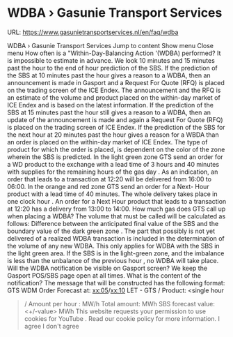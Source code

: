 # WDBA › Gasunie Transport Services

URL: https://www.gasunietransportservices.nl/en/faq/wdba

WDBA › Gasunie Transport Services
Jump to content
Show menu
Close menu
How often is a "Within-Day-Balancing Action '(WDBA) performed?
It is impossible to estimate in advance. We look 10 minutes and 15 minutes past the
hour
to the end of
hour
prediction of the SBS. If the prediction of the SBS at 10 minutes past the
hour
gives a reason to a WDBA, then an announcement is made in Gasport and a Request For Quote (RFQ) is placed on the trading screen of the ICE Endex. The announcement and the RFQ is an estimate of the volume and product placed on the within-day market of ICE Endex and is based on the latest information.
If the prediction of the SBS at 15 minutes past the
hour
still gives a reason to a WDBA, then an update of the announcement is made and again a Request For Quote (RFQ) is placed on the trading screen of ICE Endex.
If the prediction of the SBS for the next
hour
at 20 minutes past the
hour
gives a reason for a WBDA than an order is placed on the within-day market of ICE Endex.
The type of product for which the order is placed, is dependent on the color of the zone wherein the SBS is predicted. In the
light green zone
GTS
send an order for a WD product to the exchange with a lead time of 3 hours and 40 minutes with supplies for the remaining hours of the
gas day
. As an indication, an order that leads to a transaction at 12:20 will be delivered from 16:00 to 06:00. In the orange and
red zone
GTS
send an order for a Next-
Hour
product with a lead time of 40 minutes. The whole delivery takes place in one clock
hour
. An order for a Next
Hour
product that leads to a transaction at 12:20 has a delivery from 13:00 to 14:00.
How much gas does GTS call up when placing a WDBA?
The volume that must be called will be calculated as follows:
Difference between the anticipated final value of the SBS and the boundary value of the
dark green zone
.
The part that possibly is not yet delivered of a realized WDBA transaction is included in the determination of the volume of any new WDBA. This only applies for WDBA with the SBS in the light green area.
If the SBS is in the light-green zone, and the imbalance is less than the unbalance of the previous
hour
, no WDBA will take place.
Will the WDBA notification be visible on Gasport screen? We keep the Gasport POS/SBS page open at all times. What is the content of the notification?
The message that will be constructed has the following format:
GTS
WDM Order Forecast at: <xx:05>/<xx:10> LET -
GTS
<buys>/<sells>
Product: <single
hour
>/<remainder of day>
Amount per
hour
: <value> MW/h
Total amount: <value> MWh
SBS forecast value: <+/-value> MWh
This website requests your permission to use cookies for
YouTube
. Read our
cookie policy
for more information.
I agree
I don't agree